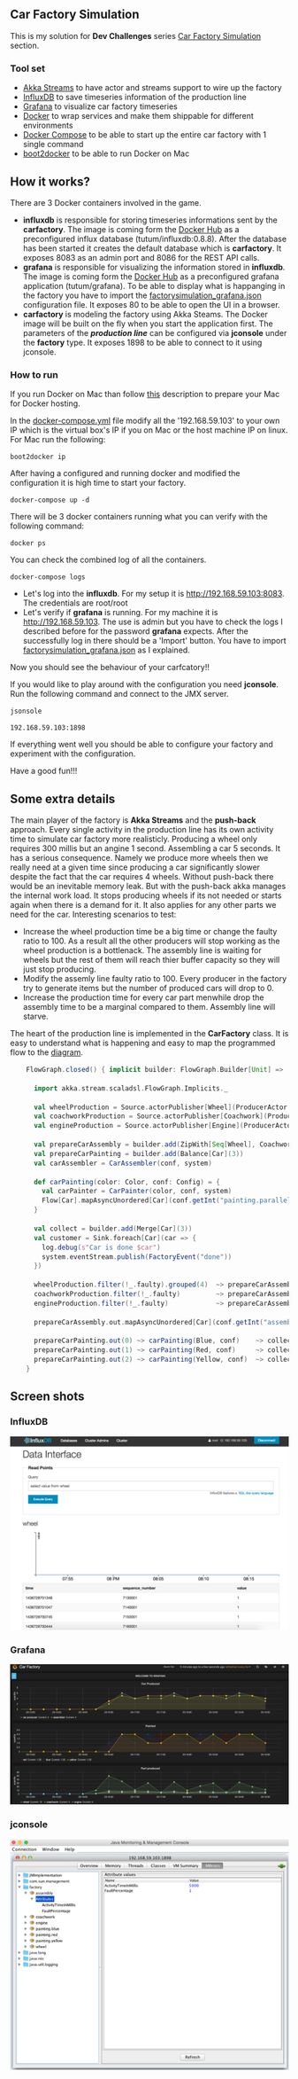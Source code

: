 ## Car Factory Simulation

This is my solution for **Dev Challenges** series [Car Factory Simulation](CHALLENGE.md) section.

### Tool set
- [Akka Streams](http://doc.akka.io/docs/akka-stream-and-http-experimental/1.0-RC4/scala.html?_ga=1.167543678.1764891530.1418773886) to have actor and streams support to wire up the factory
- [InfluxDB](https://influxdb.com/) to save timeseries information of the production line
- [Grafana](http://grafana.org/) to visualize car factory timeseries
- [Docker](https://www.docker.com/) to wrap services and make them shippable for different environments
- [Docker Compose](https://docs.docker.com/compose/) to be able to start up the entire car factory with 1 single command
- [boot2docker](http://boot2docker.io/) to be able to run Docker on Mac

## How it works?
There are 3 Docker containers involved in the game. 
- **influxdb** is responsible for storing timeseries informations sent by the **carfactory**. The image is coming form the [Docker Hub](https://hub.docker.com/account/signup/) as a preconfigured influx database (tutum/influxdb:0.8.8). After the database has been started it creates the default database which is **carfactory**. It exposes 8083 as an admin port and 8086 for the REST API calls. 
- **grafana** is responsible for visualizing the information stored in **influxdb**. The image is coming form the [Docker Hub](https://hub.docker.com/account/signup/) as a preconfigured grafana application (tutum/grafana). To be able to display what is happanging in the factory you have to import the [factorysimulation_grafana.json](factorysimulation_grafana.json) configuration file. It exposes 80 to be able to open the UI in a browser.
- **carfactory** is modeling the factory using Akka Steams. The Docker image will be built on the fly when you start the application first. The parameters of the ***production line*** can be configured via **jconsole** under the **factory** type. It exposes 1898 to be able to connect to it using jconsole. 

### How to run
If you run Docker on Mac than follow [this](http://viget.com/extend/how-to-use-docker-on-os-x-the-missing-guide) description to prepare your Mac for Docker hosting. 

In the [docker-compose.yml](docker-compose.yml) file modify all the '192.168.59.103' to your own IP which is the virtual box's IP if you on Mac or the host machine IP on linux.
For Mac run the following:
```
boot2docker ip
```

After having a configured and running docker and modified the configuration it is high time to start your factory.
```
docker-compose up -d
```
There will be 3 docker containers running what you can verify with the following command:
```
docker ps
```
You can check the combined log of all the containers.
```
docker-compose logs
```
- Let's log into the **influxdb**. For my setup it is http://192.168.59.103:8083. The credentials are root/root
- Let's verify if **grafana** is running. For my machine it is http://192.168.59.103. The use is admin but you have to check the logs I described before for the password **grafana** expects. After the successfully log in there should be a 'Import' button. You have to import [factorysimulation_grafana.json](factorysimulation_grafana.json) as I explained.

Now you should see the behaviour of your carfcatory!!

If you would like to play around with the configuration you need **jconsole**. Run the following command and connect to the JMX server.
```
jsonsole
```
```
192.168.59.103:1898
```

If everything went well you should be able to configure your factory and experiment with the configuration.

Have a good fun!!!

## Some extra details
The main player of the factory is **Akka Streams** and the **push-back** approach. Every single activity in the production line has its own activity time to simulate car factory more realisticly. Producing a wheel only requires 300 millis but an angine 1 second. Assembling a car 5 seconds. It has a serious consequence. Namely we produce more wheels then we really need at a given time since producing a car significantly slower despite the fact that the car requires 4 wheels. Without push-back there would be an inevitable memory leak. But with the push-back akka manages the internal work load. It stops producing wheels if its not needed or starts again when there is a demand for it. It also applies for any other parts we need for the car.
Interesting scenarios to test:
- Increase the wheel production time be a big time or change the faulty ratio to 100. As a result all the other producers will stop working as the wheel production is a bottlenack. The assembly line is waiting for wheels but the rest of them will reach thier buffer capacity so they will just stop producing.
- Modify the assemly line faulty ratio to 100. Every producer in the factory try to generate items but the number of produced cars will drop to 0.
- Increase the production time for every car part menwhile drop the assembly time to be a marginal compared to them. Assembly line will starve.

The heart of the production line is implemented in the **CarFactory** class. It is easy to understand what is happening and easy to map the programmed flow to the [diagram](pics/DevChallengeCarFactory.jpg).
```scala
    FlowGraph.closed() { implicit builder: FlowGraph.Builder[Unit] =>

      import akka.stream.scaladsl.FlowGraph.Implicits._

      val wheelProduction = Source.actorPublisher[Wheel](ProducerActor.props[Wheel](conf))
      val coachworkProduction = Source.actorPublisher[Coachwork](ProducerActor.props[Coachwork](conf))
      val engineProduction = Source.actorPublisher[Engine](ProducerActor.props[Engine](conf))

      val prepareCarAssembly = builder.add(ZipWith[Seq[Wheel], Coachwork, Engine, (Seq[Wheel], Coachwork, Engine)]((_, _, _)))
      val prepareCarPainting = builder.add(Balance[Car](3))
      val carAssembler = CarAssembler(conf, system)

      def carPainting(color: Color, conf: Config) = {
        val carPainter = CarPainter(color, conf, system)
        Flow[Car].mapAsyncUnordered[Car](conf.getInt("painting.parallel"))(carPainter.paint(_))
      }

      val collect = builder.add(Merge[Car](3))
      val customer = Sink.foreach[Car](car => {
        log.debug(s"Car is done $car")
        system.eventStream.publish(FactoryEvent("done"))
      })

      wheelProduction.filter(!_.faulty).grouped(4)  ~> prepareCarAssembly.in0
      coachworkProduction.filter(!_.faulty)         ~> prepareCarAssembly.in1
      engineProduction.filter(!_.faulty)            ~> prepareCarAssembly.in2

      prepareCarAssembly.out.mapAsyncUnordered[Car](conf.getInt("assembly.parallel"))(carAssembler.assemble(_)).filter(!_.faulty) ~> prepareCarPainting.in

      prepareCarPainting.out(0) ~> carPainting(Blue, conf)    ~> collect ~> customer
      prepareCarPainting.out(1) ~> carPainting(Red, conf)     ~> collect
      prepareCarPainting.out(2) ~> carPainting(Yellow, conf)  ~> collect
    }
```

## Screen shots
### InfluxDB
![Alt text](pics/InfluxDB.png?raw=true "Influx")

### Grafana
![Alt text](pics/Grafana.png?raw=true "Grafana")

### jconsole
![Alt text](pics/jconsole.png?raw=true "jconsole")
